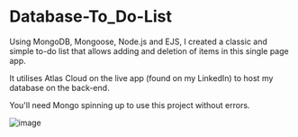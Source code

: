 # Database-To_Do-List
Using MongoDB, Mongoose, Node.js and EJS, I created a classic and simple to-do list that allows adding and deletion of items in this single page app. 

It utilises Atlas Cloud on the live app (found on my LinkedIn) to host my database on the back-end. 

You'll need Mongo spinning up to use this project without errors.

![image](https://user-images.githubusercontent.com/68791163/161396688-7c80f346-cf85-4fcb-89fe-70fdda02ac12.png)
